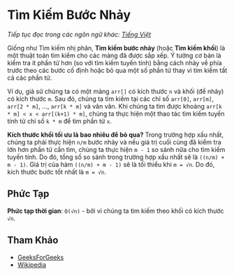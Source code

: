 # Tìm Kiếm Bước Nhảy

_Tiếp tục đọc trong các ngôn ngữ khác:_
[_Tiếng Việt_](README.md)

Giống như Tìm kiếm nhị phân, **Tìm kiếm bước nhảy** (hoặc **Tìm kiếm khối**) là một thuật toán tìm kiếm
cho các mảng đã được sắp xếp. Ý tưởng cơ bản là kiểm tra ít phần tử hơn
(so với tìm kiếm tuyến tính) bằng cách nhảy về phía trước theo các bước cố định hoặc bỏ qua một số phần tử thay vì tìm kiếm tất cả
các phần tử.

Ví dụ, giả sử chúng ta có một mảng `arr[]` có kích thước `n` và khối (để nhảy) có kích thước `m`. Sau đó, chúng ta tìm kiếm tại các chỉ số `arr[0]`, `arr[m]`, `arr[2 * m]`, ..., `arr[k * m]` và
vân vân. Khi chúng ta tìm được khoảng `arr[k * m] < x < arr[(k+1) * m]`, chúng ta thực hiện một
thao tác tìm kiếm tuyến tính từ chỉ số `k * m` để tìm phần tử `x`.

**Kích thước khối tối ưu là bao nhiêu để bỏ qua?**
Trong trường hợp xấu nhất, chúng ta phải thực hiện `n/m` bước nhảy và nếu giá trị cuối cùng đã kiểm tra lớn hơn phần tử cần tìm, chúng ta thực hiện `m - 1` so sánh nữa cho tìm kiếm tuyến tính. Do đó, tổng số so sánh trong trường hợp xấu nhất sẽ là `((n/m) + m - 1)`. Giá trị của hàm `((n/m) + m - 1)` sẽ là tối thiểu khi `m = √n`. Do đó, kích thước bước tốt nhất là `m = √n`.

## Phức Tạp

**Phức tạp thời gian**: `O(√n)` - bởi vì chúng ta tìm kiếm theo khối có kích thước `√n`.

## Tham Khảo

- [GeeksForGeeks](https://www.geeksforgeeks.org/jump-search/)
- [Wikipedia](https://en.wikipedia.org/wiki/Jump_search)
